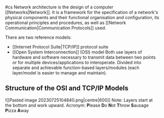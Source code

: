 #cs
Network architecture is the design of a computer [[Networks|Network]]. It is a framework for the specification of a network's physical components and their functional organisation and configuration, its operational principles and procedures, as well as [[Network Communication|Communication Protocols]] used.

There are two reference models:
- [[Internet Protocol Suite|TCP/IP]] protocol suite
- [[Open System Interconnection]] (OSI) model
Both use layers of hardware and software necessary to transmit data between two points or for multiple devices/applications to interoperate. Divided into separate and achievable function-based layers/modules (each layer/model is easier to manage and maintain).

## Structure of the OSI and TCP/IP Models
![[Pasted image 20230725104840.png|centre|600]]
Note: Layers start at the bottom and work upward.
Acronym: **P**lease **D**o **N**ot **T**hrow **S**ausage **P**izza **A**way

